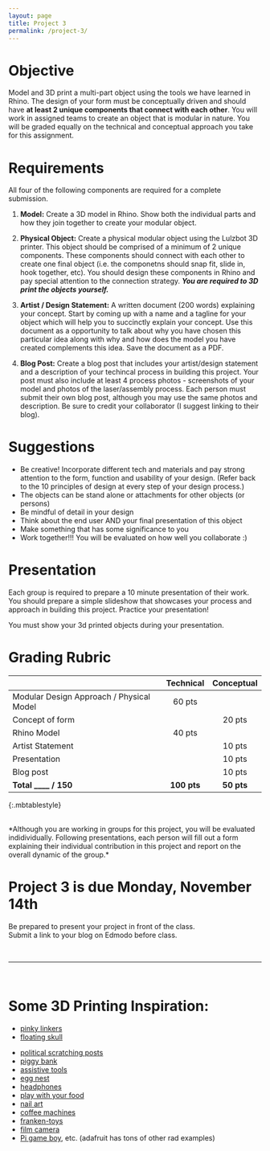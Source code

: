 ```yaml
---
layout: page
title: Project 3
permalink: /project-3/
---
```


<!-- ![Project 3](/form-fall-16/assets/project2-photo.jpg) -->


# Objective
Model and 3D print a multi-part object using the tools we have learned in Rhino. The design of your form must be conceptually driven and should have **at least 2 unique components that connect with each other**. You will work in assigned teams to create an object that is modular in nature.  You will be graded equally on the technical and conceptual approach you take for this assignment.

# Requirements
All four of the following components are required for a complete submission. 

1. **Model:** Create a 3D model in Rhino. Show both the individual parts and how they join together to create your modular object.

2. **Physical Object:** Create a physical modular object using the Lulzbot 3D printer. This object should be comprised of a minimum of 2 unique components. These components should connect with each other to create one final object (i.e. the componetns should snap fit, slide in, hook together, etc). You should design these components in Rhino and pay special attention to the connection strategy. ***You are required to 3D print the objects yourself.***

3. **Artist / Design Statement:** A written document (200 words) explaining your concept. Start by coming up with a name and a tagline for your object which will help you to succinctly explain your concept. Use this document as a opportunity to talk about why you have chosen this particular idea along with why and how does the model you have created complements this idea. Save the document as a PDF.

4. **Blog Post:** Create a blog post that includes your artist/design statement and a description of your techincal process in building this project. Your post must also include at least 4 process photos - screenshots of your model and photos of the laser/assembly process. Each person must submit their own blog post, although you may use the same photos and description. Be sure to credit your collaborator (I suggest linking to their blog). 


# Suggestions
+ Be creative! Incorporate different tech and materials and pay strong attention to the form, function and usability of your design. (Refer back to the 10 principles of design at every step of your design process.)
+ The objects can be stand alone or attachments for other objects (or persons)
+ Be mindful of detail in your design
+ Think about the end user AND your final presentation of this object
+ Make something that has some significance to you 
+ Work together!!! You will be evaluated on how well you collaborate :)

# Presentation
Each group is required to prepare a 10 minute presentation of their work. You should prepare a simple slideshow that showcases your process and approach in building this project. Practice your presentation!

You must show your 3d printed objects during your presentation. 

# Grading Rubric

|  	 							| Technical | Conceptual|
| ----------------------------- | :-------: | :-------: |
| Modular Design Approach / Physical Model		| 60 pts	|        	|
| Concept of form 	   			|       	| 20 pts 	|
| Rhino Model 				|  40 pts 	|  		 	|
| Artist Statement 				|       	| 10 pts 	|
| Presentation 					|       	| 10 pts 	|
| Blog post						|       	| 10 pts 	|
| **Total ____ / 150**	 		| **100 pts**| **50 pts**|
{:.mbtablestyle}

<br>
*Although you are working in groups for this project, you will be evaluated indidividually. Following presentations, each person will fill out a form explaining their individual contribution in this project and report on the overall dynamic of the group.*

# **Project 3 is due Monday, November 14th**

Be prepared to present your project in front of the class. <br>Submit a link to your blog on Edmodo before class. 

<br>
<hr>
<br>

# Some 3D Printing Inspiration: 

+ [pinky linkers](http://www.katehartman.com/pinky-linkers/)
+ [floating skull](http://3dprintingindustry.com/news/floating-skulls-gravity-time-3d-printing-34461/)
<!-- + [prosthetics](http://davidptracy.com/?portfolio=chimera-test-3) -->
+ [political scratching posts](http://3dprint.com/12887/3d-print-cat-toys-putin-jong-un/)
+ [piggy bank](https://pinshape.com/items/6087-3d-printed-funny-piggy-bank)
+ [assistive tools](http://www.zklogan.net/handled/)
+ [egg nest](http://www.shapeways.com/product/D8XTLEZFT/birdsnest-eggcup?li=productGroup&optionId=42322098&awc=6920_1476860479_0d594f7406529b7e70fd7a68fe492ca2&utm_source=affiliatewindow&utm_medium=affiliate&utm_campaign=affiliate)
+ [headphones](http://www.3ders.org/articles/20121003-make-your-own-3d-printed-headphone.html)
+ [play with your food](http://gajitz.com/fun-with-food-3d-printed-pieces-turn-veggies-into-toys/)
+ [nail art](http://www.fubiz.net/2015/04/23/3d-printe-nail-art-in-stop-motion/)
+ [coffee machines](http://diy3dprinting.blogspot.com/2014/06/diy-electric-coffee-maker-made-with.html)
+ [franken-toys](http://3dprint.com/9147/3d-print-adapter-lego-knex/)
+ [film camera](http://on3dprinting.com/2012/10/17/3d-printed-bioscope-new-design-reinvents-the-old-film-camera/)
+ [Pi game boy](https://learn.adafruit.com/pigrrl-raspberry-pi-gameboy/overview), etc. (adafruit has tons of other rad examples)
